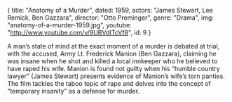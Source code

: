 {
  title: "Anatomy of a Murder",
  dated:  1959,
  actors: "James Stewart, Lee Remick, Ben Gazzara",
  director: "Otto Preminger",
  genre: "Drama",
  img: "anatomy-of-a-murder-1959.jpg",
  youtube: "http://www.youtube.com/v/9UBVdITcVf8",
  id: 9
}

A man’s state of mind at the exact moment of a murder is debated at trial, with the accused, Army Lt. Frederick Manion (Ben Gazzara), claiming he was insane when he shot and killed a local innkeeper who he believed to have raped his wife. Manion is found not guilty when his “humble country lawyer” (James Stewart) presents evidence of Manion’s wife’s torn panties. The film tackles the taboo topic of rape and delves into the concept of “temporary insanity” as a defense for murder.  